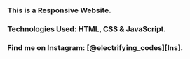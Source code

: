 ### This is a Responsive Website.

### Technologies Used: HTML, CSS & JavaScript.

### Find me on Instagram: [@electrifying_codes][Ins].

[Instagram]: https://www.instagram.com/electrifying_codes/